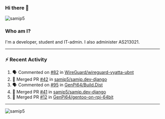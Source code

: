 ### Hi there 👋

<img src="https://komarev.com/ghpvc/?username=samip5&style=flat-square" alt="samip5" />

### Who am I?
I'm a developer, student and IT-admin. I also administer AS213021.

---
### :zap: Recent Activity
<!--START_SECTION:activity-->
1. 🗣 Commented on [#82](https://github.com/WireGuard/wireguard-vyatta-ubnt/issues/82) in [WireGuard/wireguard-vyatta-ubnt](https://github.com/WireGuard/wireguard-vyatta-ubnt)
2. 🎉 Merged PR [#42](https://github.com/samip5/samip.dev-django/pull/42) in [samip5/samip.dev-django](https://github.com/samip5/samip.dev-django)
3. 🗣 Commented on [#95](https://github.com/GenPi64/Build.Dist/issues/95) in [GenPi64/Build.Dist](https://github.com/GenPi64/Build.Dist)
4. 🎉 Merged PR [#41](https://github.com/samip5/samip.dev-django/pull/41) in [samip5/samip.dev-django](https://github.com/samip5/samip.dev-django)
5. 🎉 Merged PR [#12](https://github.com/GenPi64/gentoo-on-rpi-64bit/pull/12) in [GenPi64/gentoo-on-rpi-64bit](https://github.com/GenPi64/gentoo-on-rpi-64bit)
<!--END_SECTION:activity-->
---

<img align="center" src="https://github-readme-stats.vercel.app/api?username=samip5&show_icons=true" alt="samip5" />
